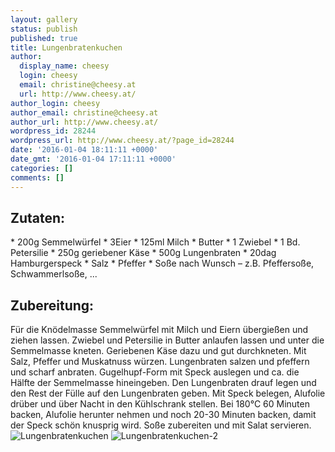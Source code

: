 ```yaml
---
layout: gallery
status: publish
published: true
title: Lungenbratenkuchen
author:
  display_name: cheesy
  login: cheesy
  email: christine@cheesy.at
  url: http://www.cheesy.at/
author_login: cheesy
author_email: christine@cheesy.at
author_url: http://www.cheesy.at/
wordpress_id: 28244
wordpress_url: http://www.cheesy.at/?page_id=28244
date: '2016-01-04 18:11:11 +0000'
date_gmt: '2016-01-04 17:11:11 +0000'
categories: []
comments: []
---
```

## Zutaten:
\* 200g Semmelwürfel
\* 3Eier
\* 125ml Milch
\* Butter
\* 1 Zwiebel
\* 1 Bd. Petersilie
\* 250g geriebener Käse
\* 500g Lungenbraten
\* 20dag Hamburgerspeck
\* Salz
\* Pfeffer
\* Soße nach Wunsch – z.B. Pfeffersoße, Schwammerlsoße, ...
## Zubereitung:
Für die Knödelmasse Semmelwürfel mit Milch und Eiern übergießen und ziehen lassen. Zwiebel und Petersilie in Butter anlaufen lassen und unter die Semmelmasse kneten. Geriebenen Käse dazu und gut durchkneten. Mit Salz, Pfeffer und Muskatnuss würzen. Lungenbraten salzen und pfeffern und scharf anbraten. Gugelhupf-Form mit Speck auslegen und ca. die Hälfte der Semmelmasse hineingeben. Den Lungenbraten drauf legen und den Rest der Fülle auf den Lungenbraten geben. Mit Speck belegen, Alufolie drüber und über Nacht in den Kühlschrank stellen. Bei 180°C 60 Minuten backen, Alufolie herunter nehmen und noch 20-30 Minuten backen, damit der Speck schön knusprig wird. Soße zubereiten und mit Salat servieren.
![Lungenbratenkuchen](http://www.cheesy.at/wp-content/uploads/Lungenbratenkuchen.jpg)
 ![Lungenbratenkuchen-2](http://www.cheesy.at/wp-content/uploads/Lungenbratenkuchen-2.jpg)
